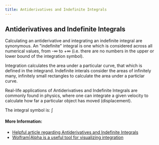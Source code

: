 ```yaml
---
title: Antiderivatives and Indefinite Integrals
---
```

## Antiderivatives and Indefinite Integrals

Calculating an antiderivative and integrating an indefinite integral are synonymous. An "indefinite" integral is one which is considered across all numerical values, from -∞  to +∞ (i.e. there are no numbers in the upper or lower bound of the integration symbol).

Integration calculates the area under a particular curve, that which is defined in the integrand. Indefinite interals consider the areas of infinitely many, infinitely small rectangles to calculate the area under a particlar curve.

Real-life applications of Antiderivatives and Indefinite Integrals are commonly found in physics, where one can integrate a given velocity to calculate how far a particular object has moved (displacement).

The integral symbol is: ∫

#### More Information:

- [Helpful article regarding Antiderivatives and Indefinite Integrals](https://www.intmath.com/integration/2-indefinite-integral.php)
- [Wolfram|Alpha is a useful tool for visualizing integration](http://www.wolframalpha.com/calculators/integral-calculator/)
